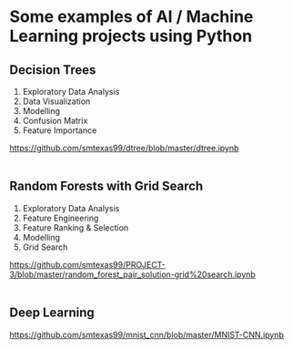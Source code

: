 
# Some examples of AI / Machine Learning projects using Python

## Decision Trees
1. Exploratory Data Analysis
2. Data Visualization
3. Modelling
4. Confusion Matrix
5. Feature Importance

https://github.com/smtexas99/dtree/blob/master/dtree.ipynb
<br></br>
## Random Forests with Grid Search
1. Exploratory Data Analysis
2. Feature Engineering
3. Feature Ranking & Selection
4. Modelling
5. Grid Search

https://github.com/smtexas99/PROJECT-3/blob/master/random_forest_pair_solution-grid%20search.ipynb
<br></br>
## Deep Learning

https://github.com/smtexas99/mnist_cnn/blob/master/MNIST-CNN.ipynb

